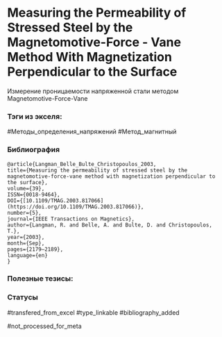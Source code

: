 # Measuring the Permeability of Stressed Steel by the Magnetomotive-Force - Vane Method With Magnetization Perpendicular to the Surface

Измерение проницаемости напряженной стали методом Magnetomotive-Force-Vane

### Тэги из экселя:
#Методы_определения_напряжений 
#Метод_магнитный 

### Библиография
```
@article{Langman_Belle_Bulte_Christopoulos_2003,
title={Measuring the permeability of stressed steel by the magnetomotive-force-vane method with magnetization perpendicular to the surface},
volume={39},
ISSN={0018-9464},
DOI={[10.1109/TMAG.2003.817066](https://doi.org/10.1109/TMAG.2003.817066)},
number={5},
journal={IEEE Transactions on Magnetics},
author={Langman, R. and Belle, A. and Bulte, D. and Christopoulos, T.},
year={2003},
month={Sep},
pages={2179–2189},
language={en}
}
```

### Полезные тезисы:

### Статусы
#transfered_from_excel 
#type_linkable 
#bibliography_added

#not_processed_for_meta
